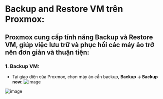 # Backup and Restore VM trên Proxmox:
## Proxmox cung cấp tính năng Backup và Restore VM, giúp việc lưu trữ và phục hồi các máy ảo trở nên đơn giản và thuận tiện:

### 1. Backup VM:
- Tại giao diện của Proxmox, chọn máy ảo cần backup, **Backup -> Backup now**:
![image](https://github.com/user-attachments/assets/b023f2b3-a41d-48dd-9ee2-d84cce233635)

![image](https://github.com/user-attachments/assets/2de084f9-b341-4f0e-85a6-6562fd510d44)
